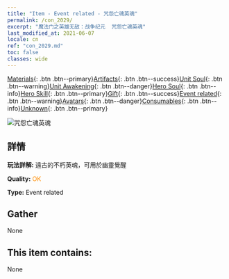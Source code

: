 ```yaml
---
title: "Item - Event related - 咒怨亡魂英魂"
permalink: /con_2029/
excerpt: "魔法门之英雄无敌：战争纪元  咒怨亡魂英魂"
last_modified_at: 2021-06-07
locale: cn
ref: "con_2029.md"
toc: false
classes: wide
---
```

 [Materials](/ItemsCN/){: .btn .btn--primary}[Artifacts](/ItemsCN/Artifacts/){: .btn .btn--success}[Unit Soul](/ItemsCN/UnitSoul/){: .btn .btn--warning}[Unit Awakening](/ItemsCN/UnitAwakening/){: .btn .btn--danger}[Hero Soul](/ItemsCN/HeroSoul/){: .btn .btn--info}[Hero Skill](/ItemsCN/HeroSkill/){: .btn .btn--primary}[Gift](/ItemsCN/Gift/){: .btn .btn--success}[Event related](/ItemsCN/Events/){: .btn .btn--warning}[Avatars](/ItemsCN/Avatars/){: .btn .btn--danger}[Consumables](/ItemsCN/Consumables/){: .btn .btn--info}[Unknown](/ItemsCN/Unknown/){: .btn .btn--primary}

 ![咒怨亡魂英魂](/images/t/juexing_303.png)

## 詳情
 **玩法詳解:** 遠古的不朽英魂，可用於幽靈覺醒

 **Quality:** <span style="color: #FF8C00">OK</span>

 **Type:** Event related

## Gather

  None

## This item contains:

  None


